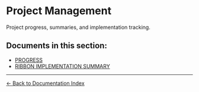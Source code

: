 # Project Management

Project progress, summaries, and implementation tracking.

## Documents in this section:

- [PROGRESS](PROGRESS.md)
- [RIBBON IMPLEMENTATION SUMMARY](RIBBON_IMPLEMENTATION_SUMMARY.md)

---

[← Back to Documentation Index](../README.md)
